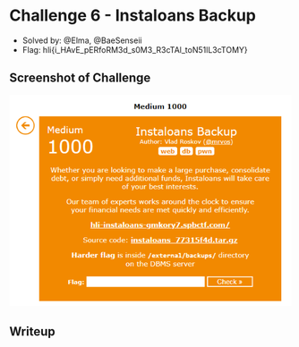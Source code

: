 # Challenge 6 - Instaloans Backup
- Solved by: @Elma, @BaeSenseii
- Flag: hli{i_HAvE_pERfoRM3d_s0M3_R3cTAl_toN51lL3cTOMY}

## Screenshot of Challenge
![alt](./images/chall-screenshot.png)

## Writeup
